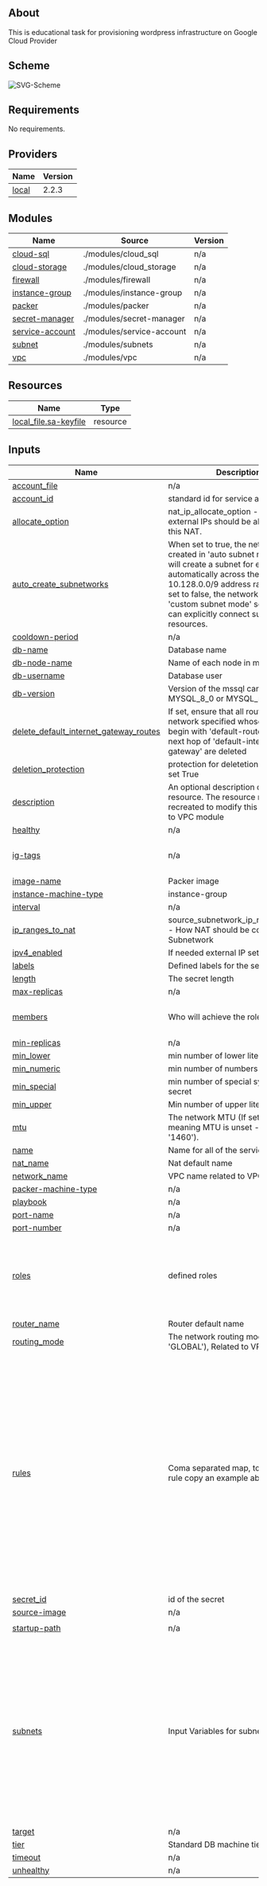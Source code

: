 <!-- BEGIN_TF_DOCS -->
## About
This is educational task for provisioning wordpress infrastructure on Google Cloud Provider
## Scheme
![SVG-Scheme](./graph.svg)
## Requirements
No requirements.
## Providers

| Name | Version |
|------|---------|
| <a name="provider_local"></a> [local](#provider\_local) | 2.2.3 |

## Modules

| Name | Source | Version |
|------|--------|---------|
| <a name="module_cloud-sql"></a> [cloud-sql](#module\_cloud-sql) | ./modules/cloud_sql | n/a |
| <a name="module_cloud-storage"></a> [cloud-storage](#module\_cloud-storage) | ./modules/cloud_storage | n/a |
| <a name="module_firewall"></a> [firewall](#module\_firewall) | ./modules/firewall | n/a |
| <a name="module_instance-group"></a> [instance-group](#module\_instance-group) | ./modules/instance-group | n/a |
| <a name="module_packer"></a> [packer](#module\_packer) | ./modules/packer | n/a |
| <a name="module_secret-manager"></a> [secret-manager](#module\_secret-manager) | ./modules/secret-manager | n/a |
| <a name="module_service-account"></a> [service-account](#module\_service-account) | ./modules/service-account | n/a |
| <a name="module_subnet"></a> [subnet](#module\_subnet) | ./modules/subnets | n/a |
| <a name="module_vpc"></a> [vpc](#module\_vpc) | ./modules/vpc | n/a |

## Resources

| Name | Type |
|------|------|
| [local_file.sa-keyfile](https://registry.terraform.io/providers/hashicorp/local/latest/docs/resources/file) | resource |

## Inputs

| Name | Description | Type | Default | Required |
|------|-------------|------|---------|:--------:|
| <a name="input_account_file"></a> [account\_file](#input\_account\_file) | n/a | `string` | n/a | yes |
| <a name="input_account_id"></a> [account\_id](#input\_account\_id) | standard id for service account | `string` | `"wp-service-account"` | no |
| <a name="input_allocate_option"></a> [allocate\_option](#input\_allocate\_option) | nat\_ip\_allocate\_option - How external IPs should be allocated for this NAT. | `string` | `"AUTO_ONLY"` | no |
| <a name="input_auto_create_subnetworks"></a> [auto\_create\_subnetworks](#input\_auto\_create\_subnetworks) | When set to true, the network is created in 'auto subnet mode' and it will create a subnet for each region automatically across the 10.128.0.0/9 address range. When set to false, the network is created in 'custom subnet mode' so the user can explicitly connect subnetwork resources. | `bool` | `false` | no |
| <a name="input_cooldown-period"></a> [cooldown-period](#input\_cooldown-period) | n/a | `number` | `60` | no |
| <a name="input_db-name"></a> [db-name](#input\_db-name) | Database name | `string` | `"wp-database"` | no |
| <a name="input_db-node-name"></a> [db-node-name](#input\_db-node-name) | Name of each node in mssql cluster | `string` | `"wp-node"` | no |
| <a name="input_db-username"></a> [db-username](#input\_db-username) | Database user | `string` | `"wp-user"` | no |
| <a name="input_db-version"></a> [db-version](#input\_db-version) | Version of the mssql can be also MYSQL\_8\_0 or MYSQL\_5\_6 | `string` | `"MYSQL_5_7"` | no |
| <a name="input_delete_default_internet_gateway_routes"></a> [delete\_default\_internet\_gateway\_routes](#input\_delete\_default\_internet\_gateway\_routes) | If set, ensure that all routes within the network specified whose names begin with 'default-route' and with a next hop of 'default-internet-gateway' are deleted | `bool` | `false` | no |
| <a name="input_deletion_protection"></a> [deletion\_protection](#input\_deletion\_protection) | protection for deletetion databases if set True | `bool` | `false` | no |
| <a name="input_description"></a> [description](#input\_description) | An optional description of this resource. The resource must be recreated to modify this field. Related to VPC module | `string` | `""` | no |
| <a name="input_healthy"></a> [healthy](#input\_healthy) | n/a | `number` | `2` | no |
| <a name="input_ig-tags"></a> [ig-tags](#input\_ig-tags) | n/a | `list(string)` | <pre>[<br>  "wordpress"<br>]</pre> | no |
| <a name="input_image-name"></a> [image-name](#input\_image-name) | Packer image | `string` | n/a | yes |
| <a name="input_instance-machine-type"></a> [instance-machine-type](#input\_instance-machine-type) | instance-group | `string` | `"e2-micro"` | no |
| <a name="input_interval"></a> [interval](#input\_interval) | n/a | `number` | `20` | no |
| <a name="input_ip_ranges_to_nat"></a> [ip\_ranges\_to\_nat](#input\_ip\_ranges\_to\_nat) | source\_subnetwork\_ip\_ranges\_to\_nat - How NAT should be configured per Subnetwork | `string` | `"ALL_SUBNETWORKS_ALL_IP_RANGES"` | no |
| <a name="input_ipv4_enabled"></a> [ipv4\_enabled](#input\_ipv4\_enabled) | If needed external IP set to True | `bool` | `false` | no |
| <a name="input_labels"></a> [labels](#input\_labels) | Defined labels for the secret | `string` | `"first_secret"` | no |
| <a name="input_length"></a> [length](#input\_length) | The secret length | `number` | `10` | no |
| <a name="input_max-replicas"></a> [max-replicas](#input\_max-replicas) | n/a | `number` | `3` | no |
| <a name="input_members"></a> [members](#input\_members) | Who will achieve the roles | `list(string)` | <pre>[<br>  ""<br>]</pre> | no |
| <a name="input_min-replicas"></a> [min-replicas](#input\_min-replicas) | n/a | `number` | `1` | no |
| <a name="input_min_lower"></a> [min\_lower](#input\_min\_lower) | min number of lower literals | `number` | `2` | no |
| <a name="input_min_numeric"></a> [min\_numeric](#input\_min\_numeric) | min number of numbers in secret | `number` | `2` | no |
| <a name="input_min_special"></a> [min\_special](#input\_min\_special) | min number of special symbols in secret | `number` | `2` | no |
| <a name="input_min_upper"></a> [min\_upper](#input\_min\_upper) | Min number of upper literals | `number` | `2` | no |
| <a name="input_mtu"></a> [mtu](#input\_mtu) | The network MTU (If set to 0, meaning MTU is unset - defaults to '1460'). | `number` | `0` | no |
| <a name="input_name"></a> [name](#input\_name) | Name for all of the services | `string` | `"wordpress"` | no |
| <a name="input_nat_name"></a> [nat\_name](#input\_nat\_name) | Nat default name | `string` | `"wp-nat"` | no |
| <a name="input_network_name"></a> [network\_name](#input\_network\_name) | VPC name related to VPC module | `string` | `"wp-network"` | no |
| <a name="input_packer-machine-type"></a> [packer-machine-type](#input\_packer-machine-type) | n/a | `string` | n/a | yes |
| <a name="input_playbook"></a> [playbook](#input\_playbook) | n/a | `string` | n/a | yes |
| <a name="input_port-name"></a> [port-name](#input\_port-name) | n/a | `string` | `"http"` | no |
| <a name="input_port-number"></a> [port-number](#input\_port-number) | n/a | `number` | `80` | no |
| <a name="input_roles"></a> [roles](#input\_roles) | defined roles | `set(string)` | <pre>[<br>  "roles/iap.tunnelResourceAccessor",<br>  "roles/compute.instanceAdmin.v1",<br>  "roles/iam.serviceAccountUser",<br>  "roles/storage.admin"<br>]</pre> | no |
| <a name="input_router_name"></a> [router\_name](#input\_router\_name) | Router default name | `string` | `"wp-router"` | no |
| <a name="input_routing_mode"></a> [routing\_mode](#input\_routing\_mode) | The network routing mode (default 'GLOBAL'), Related to VPC module | `string` | `"GLOBAL"` | no |
| <a name="input_rules"></a> [rules](#input\_rules) | Coma separated map, to add new rule copy an example above | `map` | <pre>{<br>  "rule": {<br>    "allow": [<br>      {<br>        "ports": [<br>          "22"<br>        ],<br>        "protocol": "tcp"<br>      }<br>    ],<br>    "deny": [],<br>    "description": null,<br>    "direction": "INGRESS",<br>    "name": "allow-ssh-engress",<br>    "priority": 1000,<br>    "ranges": [<br>      "0.0.0.0/0"<br>    ],<br>    "source_service_accounts": null,<br>    "source_tags": null,<br>    "target_service_accounts": null,<br>    "target_tags": null<br>  }<br>}</pre> | no |
| <a name="input_secret_id"></a> [secret\_id](#input\_secret\_id) | id of the secret | `string` | `"wp-secret"` | no |
| <a name="input_source-image"></a> [source-image](#input\_source-image) | n/a | `string` | n/a | yes |
| <a name="input_startup-path"></a> [startup-path](#input\_startup-path) | n/a | `string` | `"./modules/instance-group/gcloud-startup-script.sh"` | no |
| <a name="input_subnets"></a> [subnets](#input\_subnets) | Input Variables for subnet module | `map` | <pre>{<br>  "private": {<br>    "ip": "10.10.10.0/24",<br>    "name": "private",<br>    "region": "europe-west3"<br>  },<br>  "public": {<br>    "ip": "10.10.20.0/24",<br>    "name": "public",<br>    "region": "europe-west3",<br>    "subnet_flow_logs": "true",<br>    "subnet_flow_logs_filter_expr": "true",<br>    "subnet_flow_logs_interval": "INTERVAL_10_MIN",<br>    "subnet_flow_logs_metadata": "INCLUDE_ALL_METADATA",<br>    "subnet_flow_logs_sampling": 0.7<br>  }<br>}</pre> | no |
| <a name="input_target"></a> [target](#input\_target) | n/a | `number` | `0.9` | no |
| <a name="input_tier"></a> [tier](#input\_tier) | Standard DB machine tier | `string` | `"db-f1-micro"` | no |
| <a name="input_timeout"></a> [timeout](#input\_timeout) | n/a | `number` | `5` | no |
| <a name="input_unhealthy"></a> [unhealthy](#input\_unhealthy) | n/a | `number` | `5` | no |

